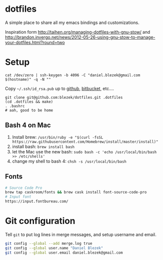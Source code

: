 # dotfiles

A simple place to share all my emacs bindings and customizations.

Inspiration form http://taihen.org/managing-dotfiles-with-gnu-stow/ and http://brandon.invergo.net/news/2012-05-26-using-gnu-stow-to-manage-your-dotfiles.html?round=two

# Setup

```
cat /dev/zero | ssh-keygen -b 4096 -C "daniel.blezek@gmail.com $(hostname)" -q -N ""
```

Copy `~/.ssh/id_rsa.pub` up to [github](https://github.com/settings/keys), [bitbucket](https://bitbucket.org/account/user/blezek/ssh-keys/), etc.... 

```
git clone git@github.com:blezek/dotfiles.git .dotfiles
(cd .dotfiles && make)
. .bashrc
# aah, good to be home
```

## Bash 4 on Mac

1. Install brew: `/usr/bin/ruby -e "$(curl -fsSL https://raw.githubusercontent.com/Homebrew/install/master/install)"`
2. install bash: `brew install bash`
3. let the Mac use the new bash: `sudo bash -c 'echo /usr/local/bin/bash >> /etc/shells'`
4. change my shell to bash 4: `chsh -s /usr/local/bin/bash`

## Fonts

```sh
# Source Code Pro
brew tap caskroom/fonts && brew cask install font-source-code-pro
# Input font
https://input.fontbureau.com/
```

# Git configuration

Tell `git` to put log lines in merge messages, and setup username and email.

``` sh
git config --global --add merge.log true
git config --global user.name "Daniel Blezek"
git config --global user.email daniel.blezek@gmail.com
```



